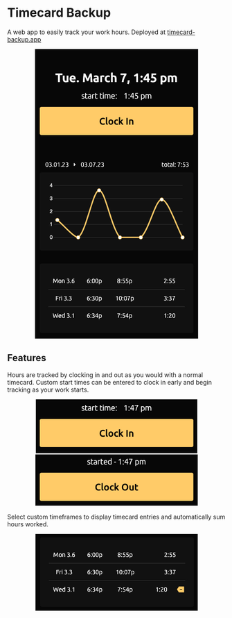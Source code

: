 # Timecard Backup
A web app to easily track your work hours. Deployed at [timecard-backup.app](https://www.timecard-backup.app/)

<p align="center">
  <img src="https://github.com/Jeff0Brewer/readme-img/blob/main/timecard-backup/timecard-ex.jpg?raw=true" alt="layout example"/>
</p>

## Features
Hours are tracked by clocking in and out as you would with a normal timecard. Custom
start times can be entered to clock in early and begin tracking as your work starts.

<p align="center">
  <img src="https://github.com/Jeff0Brewer/readme-img/blob/main/timecard-backup/clockin.jpg?raw=true" alt="clock in button"/>
  <img src="https://github.com/Jeff0Brewer/readme-img/blob/main/timecard-backup/clockout.jpg?raw=true" alt="clock out button"/>
</p>

Select custom timeframes to display timecard entries and automatically sum hours worked.

<p align="center">
  <img src="https://github.com/Jeff0Brewer/readme-img/blob/main/timecard-backup/list-ex.jpg?raw=true" alt="list example"/>
</p>
